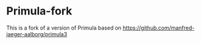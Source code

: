 # Primula-fork
This is a fork of a version of Primula based on https://github.com/manfred-jaeger-aalborg/primula3
